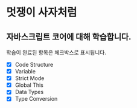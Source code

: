 # 멋쟁이 사자처럼
## 자바스크립트 코어에 대해 학습합니다.

학습이 완료된 항목은 체크박스로 표시됩니다.

- [X] Code Structure
- [X] Variable
- [X] Strict Mode
- [X] Global This
- [X] Data Types
- [X] Type Conversion